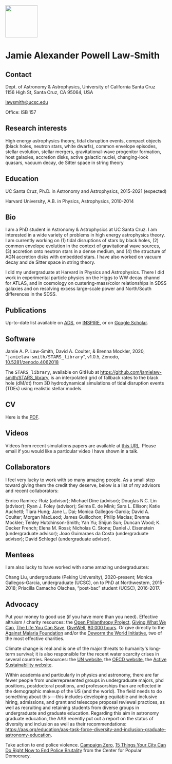 <img src="https://jamielaw-smith.github.io/headshot2.png" width="100">

# Jamie Alexander Powell Law-Smith

## Contact
Dept. of Astronomy & Astrophysics, University of California Santa Cruz <br>
1156 High St, Santa Cruz, CA 95064, USA <br>

<a href="mailto:lawsmith@ucsc.edu">lawsmith@ucsc.edu</a>

Office: ISB 157

## Research interests
High energy astrophysics theory, tidal disruption events, compact objects
(black holes, neutron stars, white dwarfs), common envelope episodes,
stellar evolution, stellar mergers, gravitational-wave progenitor formation, host galaxies, 
accretion disks, active galactic nuclei, changing-look quasars, 
vacuum decay, de Sitter space in string theory

## Education
UC Santa Cruz, Ph.D. in Astronomy and Astrophysics, 2015-2021 (expected)

Harvard University, A.B. in Physics, Astrophysics, 2010-2014

## Bio
I am a PhD student in Astronomy &amp; Astrophysics at UC Santa Cruz.
I am interested in a wide variety of problems in high energy astrophysics theory.
I am currently working on
(1) tidal disruptions of stars by black holes,
(2) common envelope evolution in the context of gravitational wave sources,
(3) accretion onto neutron stars in a dense medium, and
(4) the structure of AGN accretion disks with embedded stars.
I have also worked on vacuum decay and de Sitter space in string theory.

I did my undergraduate at Harvard in Physics and Astrophysics.
There I did work in experimental particle physics on the Higgs to WW decay channel for ATLAS,
and in cosmology on custering-mass/color relationships in SDSS galaxies and on resolving excess large-scale power and North/South differences in the SDSS.


## Publications
Up-to-date list available on
<a href="https://ui.adsabs.harvard.edu/#search/q=author%3A%22law-smith%2C%20jamie%22&sort=date%20desc%2C%20bibcode%20desc">ADS</a>, on
<a href="https://inspirehep.net/search?ln=en&p=a+law-smith&of=hb&action_search=Search&sf=earliestdate&so=d">INSPIRE</a>, or on
<a href="https://scholar.google.com/citations?user=fDQs5KoAAAAJ&hl=en">Google Scholar</a>.

## Software
Jamie A. P. Law-Smith, David A. Coulter, & Brenna Mockler, 2020, “<tt>jamielaw-smith/STARS_library</tt>”, v1.0.5, Zenodo, <a href="https://doi.org/10.5281/zenodo.4062018">10.5281/zenodo.4062018</a>

The <tt>STARS_library</tt>, available on GitHub at <a href="https://github.com/jamielaw-smith/STARS_library">https://github.com/jamielaw-smith/STARS_library</a>, is an interpolated grid of fallback rates to the black hole (dM/dt) from 3D hydrodynamical simulations of tidal disruption events (TDEs) using realistic stellar models.


## CV
Here is the <a href="./JLS_cv.pdf">PDF</a>.

## Videos
Videos from recent simulations papers are available at <a href="https://www.youtube.com/channel/UCShahcfGrj5dOZTTrOEqSOA">this URL</a>. Please email if you would like a particular video I have shown in a talk.

<!---
## PDFs of talks (selected)
Tidal Disruptions in Kyoto: Confronting Theory with Observations, Kyoto, Japan, 2020, "Composition and Stellar Structure in TDEs using FLASH+MESA"
<a href="./talks/Law-Smith_Kyoto_01.2020.pdf"> (PDF) </a>

Dunlap Institute for Astronomy and Astrophysics, University of Toronto, Toronto, Canada, 2018, "Tidal Disruptions of Stars by Massive Black Holes"
<a href="./talks/Dunlap_11.19.2018.pdf"> (PDF) </a>

Using Tidal Disruption Events to Study Super-Massive Black Holes, Aspen, CO, 2018, "Tidal Disruptions of Real Stars"
<a href="./talks/Aspen_2018_talk.pdf"> (PDF) </a>

TDE17: Piercing the sphere of influence, Cambridge, UK, 2017, "TDE Host Galaxies in the Context of the Local Galaxy Population"
<a href="./talks/Cambridge_TDE17.pdf"> (PDF) </a>

UC Santa Cruz FLASH Seminar, Santa Cruz, CA, 2017, "Tidal Disruptions: Fingerprints of Quiescent Massive Black Holes"
<a href="./talks/FLASH_2017.pdf"> (PDF) </a>

Jerusalem Tidal Disruption Event Workshop, Jerusalem, Israel, 2015, "Helium-core Hydrogen-envelope WDs as a Missing Link in TDE Demographics"
<a href="./talks/Jerusalem_Nov2015.pdf"> (PDF) </a>
--->

## Collaborators
I feel very lucky to work with so many amazing people. As a small step toward giving them the credit they deserve, below is a list of my advisors and recent collaborators:

Enrico Ramirez-Ruiz (advisor);
Michael Dine (advisor);
Douglas N.C. Lin (advisor);
Ryan J. Foley (advisor);
Selma E. de Mink;
Sara L. Ellison;
Katie Auchettl;
Tiara Hung;
Jane L. Dai;
Monica Gallegos-Garcia;
David A. Coulter;
Morgan MacLeod;
James Guillochon;
Philip Macias;
Brenna Mockler;
Tenley Hutchinson-Smith;
Yan Yu;
Shijun Sun;
Duncan Wood;
K. Decker French;
Elena M. Rossi;
Nicholas C. Stone;
Daniel J. Eisenstein (undergraduate advisor);
Joao Guimaraes da Costa (undergraduate advisor);
David Schlegel (undergraduate advisor).

## Mentees
I am also lucky to have worked with some amazing undergraduates:

Chang Liu, undergraduate (Peking University), 2020-present;
Monica Gallegos-Garcia, undergraduate (UCSC), on to PhD at Northwestern, 2015-2018;
Priscilla Camacho Olachea, “post-bac” student (UCSC), 2016-2017.


## Advocacy
Put your money to good use (if you have more than you need). Effective altruism / charity resources:
the <a href="https://www.openphilanthropy.org/">Open Philanthropy Project</a>,
<a href="https://www.givingwhatwecan.org">Giving What We Can</a>,
<a href="https://www.thelifeyoucansave.org">The Life You Can Save</a>,
<a href="https://www.givewell.org">GiveWell</a>,
<a href="https://80000hours.org">80,000 hours</a>.
Or give directly to
the <a href="https://www.againstmalaria.com">Against Malaria Foundation</a>
and/or the <a href="https://www.evidenceaction.org/">Deworm the World Initiative</a>,
two of the most effective charities. 

Climate change is real and is one of the major threats to humanity's long-term survival; it is also responsible for
the recent water scarcity crises in several countries.
Resources:
the <a href="https://www.un.org/sustainabledevelopment/climate-change/">UN website</a>,
the <a href="https://www.oecd.org/environment/action-on-climate-change/">OECD website</a>,
the <a href="https://www.activesustainability.com/climate-change/">Active Sustainability website</a>.

Within academia and particularly in physics and astronomy, there are far fewer people from underrepresented groups in undergraduate majors,  phd positions, postdoctoral positions, and professorships than are reflected in the demographic makeup of the US (and the world).
The field needs to do something about this---this includes developing equitable and inclusive hiring, admissions, and
grant and telescope proposal reviewal practices, as well as recruiting and retaining students from diverse groups in
undergraduate and graduate education.
Regarding this aim in astronomy graduate education, the AAS recently put out a report on the status of diversity and inclusion as well as their
recommendations: <a href="https://aas.org/education/aas-task-force-diversity-and-inclusion-graduate-astronomy-education">
  https://aas.org/education/aas-task-force-diversity-and-inclusion-graduate-astronomy-education</a>.

Take action to end police violence. <a href="https://www.joincampaignzero.org/">Campaign Zero</a>,
<a href="https://populardemocracy.org/news/15-things-your-city-can-do-right-now-end-police-brutality">
  15 Things Your City Can Do Right Now to End Police Brutality</a> from the Center for Popular Democracy.

